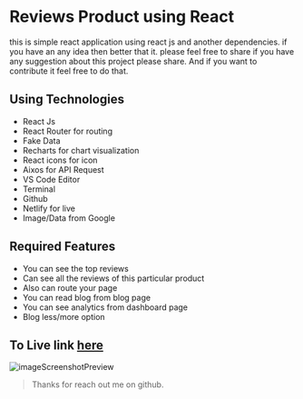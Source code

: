# Reviews Product using React

this is simple react application using react js and another dependencies. if you have an any idea then better that it. please feel free to share if you have any suggestion about this project please share. And if you want to contribute it feel free to do that.

## Using Technologies

- React Js
- React Router for routing
- Fake Data
- Recharts for chart visualization
- React icons for icon
- Aixos for API Request
- VS Code Editor
- Terminal
- Github
- Netlify for live
- Image/Data from Google

## Required Features

- You can see the top reviews
- Can see all the reviews of this particular product
- Also can route your page
- You can read blog from blog page
- You can see analytics from dashboard page
- Blog less/more option

## To Live link [here](https://google.com)

![imageScreenshotPreview]("./preview.png")

> Thanks for reach out me on github.
